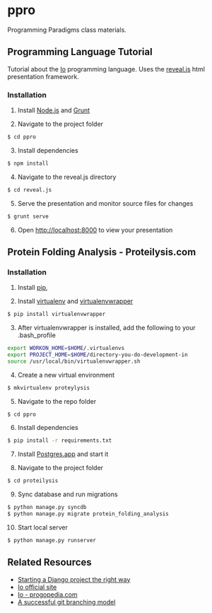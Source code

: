 # ppro

Programming Paradigms class materials.


## Programming Language Tutorial

Tutorial about the [Io](http://iolanguage.org/) programming language. Uses the [reveal.js](https://github.com/hakimel/reveal.js) html presentation framework.


### Installation

1. Install [Node.js](http://nodejs.org/) and [Grunt](http://gruntjs.com/getting-started#installing-the-cli)

2. Navigate to the project folder
```sh
$ cd ppro
```

3. Install dependencies
```sh
$ npm install
```

4. Navigate to the reveal.js directory
```sh
$ cd reveal.js
```

5. Serve the presentation and monitor source files for changes
```sh
$ grunt serve
```

6. Open [http://localhost:8000](http://localhost:8000) to view your presentation

## Protein Folding Analysis - Proteilysis.com

### Installation

1. Install [pip](http://pip.readthedocs.org/en/latest/installing.html), 

2. Install [virtualenv](https://pypi.python.org/pypi/virtualenv) and [virtualenvwrapper](http://virtualenvwrapper.readthedocs.org/en/latest/)
```sh
$ pip install virtualenvwrapper
```

3. After virtualenvwrapper is installed, add the following to your .bash_profile
```sh
export WORKON_HOME=$HOME/.virtualenvs
export PROJECT_HOME=$HOME/directory-you-do-development-in
source /usr/local/bin/virtualenvwrapper.sh
```

4. Create a new virtual environment
```sh
$ mkvirtualenv proteylysis
```

5. Navigate to the repo folder
```sh
$ cd ppro
```

6. Install dependencies
```sh
$ pip install -r requirements.txt
```

7. Install [Postgres.app](http://postgresapp.com/) and start it

8. Navigate to the project folder
```sh
$ cd proteilysis
```

9. Sync database and run migrations
```sh
$ python manage.py syncdb
$ python manage.py migrate protein_folding_analysis
```

10. Start local server
```sh
$ python manage.py runserver
```

## Related Resources

+ [Starting a Django project the right way](http://www.jeffknupp.com/blog/2013/12/18/starting-a-django-16-project-the-right-way/)
+ [Io official site](http://iolanguage.org/)
+ [Io - progopedia.com](http://progopedia.com/language/io/)
+ [A successful git branching model](http://nvie.com/posts/a-successful-git-branching-model/) 
